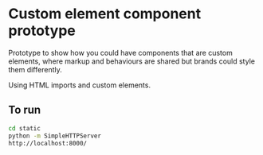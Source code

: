 # Custom element component prototype

Prototype to show how you could have components that are custom elements, where markup and behaviours are shared but brands could style them differently.

Using HTML imports and custom elements.

## To run

```bash
cd static
python -m SimpleHTTPServer
http://localhost:8000/
```
